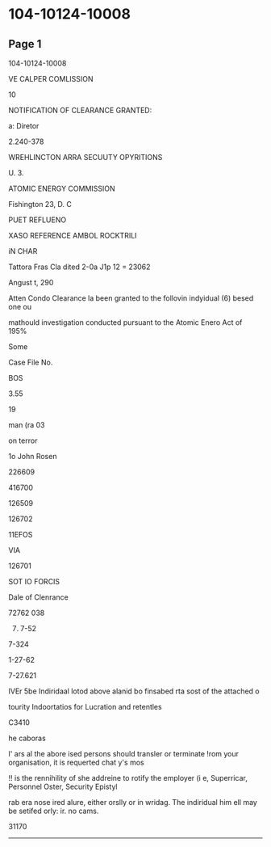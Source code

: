 # 104-10124-10008

## Page 1

104-10124-10008

VE CALPER COMLISSION

10

NOTIFICATION OF CLEARANCE GRANTED:

a: Diretor

2.240-378

WREHLINCTON ARRA SECUUTY OPYRITIONS

U. 3.

ATOMIC ENERGY COMMISSION

Fishington 23, D. C

PUET REFLUENO

XASO REFERENCE AMBOL ROCKTRILI

iN CHAR

Tattora Fras Cla dited 2-0a J1p 12 = 23062

Angust t, 290

Atten Condo Clearance la been granted to the follovin indyidual (6) besed one ou

mathould investigation conducted pursuant to the Atomic Enero Act of 195%

Some

Case File No.

BOS

3.55

19

man (ra 03

on terror

1o John Rosen

226609

416700

126509

126702

11EFOS

VIA

126701

SOT IO FORCIS

Dale of Clenrance

72762 038

7. 7-52

7-324

1-27-62

7-27.621

IVEr 5be Indiridaal lotod above alanid bo finsabed rta sost of the attached o

tourity Indoortatios for Lucration and retentles

C3410

he caboras

l' ars al the abore ised persons should transler or terminate !rom your organisation, it is requerted chat y's mos

!! is the rennihility of she addreine to rotify the employer (i e, Superricar, Personnel Oster, Security Epistyl

rab era nose ired alure, either orslly or in wridag. The indiridual him ell may be setifed orly: ir. no cams.

31170

---

